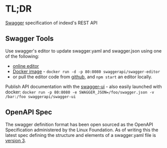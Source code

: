 # TL;DR

[Swagger](https://swagger.io/getting-started-with-swagger-i-what-is-swagger/) specification of indexd's REST API

## Swagger Tools

Use swagger's editor to update swagger.yaml and swagger.json using one of the following:
* [online editor](https://editor.swagger.io/) 
* [Docker image](https://hub.docker.com/r/swaggerapi/swagger-editor/) - `docker run -d -p 80:8080 swaggerapi/swagger-editor`
* or pull the editor code from [github](https://github.com/swagger-api/swagger-editor), and `npm start` an editor locally.

Publish API documentation with the [swagger-ui](https://github.com/swagger-api/swagger-ui) - also easily launched with docker: `docker run -p 80:8080 -e SWAGGER_JSON=/foo/swagger.json -v /bar:/foo swaggerapi/swagger-ui` 

## OpenAPI Spec

The swagger definition format has been open sourced as the OpenAPI Specification administered by the Linux Foundation.  As of writing this the latest spec defining the structure and elements of a swagger.yaml file is [version 3](https://github.com/OAI/OpenAPI-Specification/blob/master/versions/3.0.0.md).
